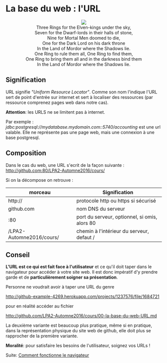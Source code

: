 # La base  du web : l'URL
<p align="center"> <img src="http://vignette1.wikia.nocookie.net/lotr/images/3/3f/One_Ring_To_Rule_Them_All.gif/revision/latest?cb=20131010232524"/><BR>
Three Rings for the Elven-kings under the sky,<BR/>
Seven for the Dwarf-lords in their halls of stone,<BR/>
Nine for Mortal Men doomed to die,<BR/>
One for the Dark Lord on his dark throne<BR/>
In the Land of Mordor where the Shadows lie.<BR/>
One Ring to rule them all, One Ring to find them,<BR/>
One Ring to bring them all and in the darkness bind them<BR/>
In the Land of Mordor where the Shadows lie.<BR/></p>

## Signification
URL signifie *"Uniform Resource Locator"*. Comme son nom l'indique l'URL sert de point d'entrée sur internet et sert à localiser des ressources (par ressource comprenez pages web dans notre cas).

**Attention**: les URLS ne se limitent pas à internet. 

Par exemple : *jdbc:postgresql://mydatabase.mydomain.com::5740/accounting* est une url valable. Elle ne représente pas une page web, mais une connexion à une base postgresql.

## Composition
Dans le cas du web, une URL s'ecrit de la façon suivante :  http://github.com:80/LPA2-Automne2016/cours/

Si on la décompose on retrouve :

| morceau                  | Signification                                      |
|--------------------------|----------------------------------------------------|
| http://                  | protocole http ou https si sécurisé                |
| github.com               | nom DNS du serveur                                 |
| :80                      | port du serveur, optionnel, si omis, alors 80      |
| /LPA2-Automne2016/cours/ | chemin à l'intérieur du serveur, defaut /          |

## Conseil 
**L'URL est ce qui est fait face à l'utilisateur** et ce qu'il doit taper dans le navigateur pour accéder à votre site web. 
Il est donc impératif d'y prendre garde et de **particulièrement soigner sa présentation**.

Personne ne voudrait avoir à taper une URL du genre

http://github-example-4269.herokuapp.com/projects/1237576/file/1684721 

pour en réalité accéder au fichier 

http://github.com/LPA2-Automne2016/cours/00-la-base-du-web-URL.md

La deuxième variante est beaucoup plus pratique, même si en pratique, dans la représentation physique du site web de github, elle doit plus se rapprocher de la première variante.

**Moralité**: pour satisfaire les besoins de l'utilisateur, soignez vos URLs !

Suite: [Comment fonctionne le navigateur](01-comment-fonctionne-le-navigateur.md)